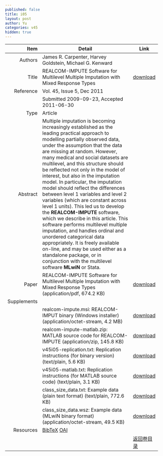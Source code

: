 ```yaml
---
published: false
title: i05
layout: post
author: Yu
categories: v45
hidden: true
---
```


| Item | Detail | Link |
|---:|---|---|
| Authors | James R. Carpenter, Harvey Goldstein, Michael G. Kenward| |
| Title |REALCOM-IMPUTE Software for Multilevel Multiple Imputation with Mixed Response Types | [download](http://www.jstatsoft.org/v45/i05/paper) |
| Reference |Vol. 45, Issue 5, Dec 2011 | |
| | Submitted 2009-09-23, Accepted 2011-06-30| | 
| Type | Article| |
| Abstract | Multiple imputation is becoming increasingly established as the leading practical approach to modelling partially observed data, under the assumption that the data are missing at random. However, many medical and social datasets are multilevel, and this structure should be reflected not only in the model of interest, but also in the imputation model. In particular, the imputation model should reflect the differences between level 1 variables and level 2 variables (which are constant across level 1 units). This led us to develop the <b>REALCOM-IMPUTE</b> software, which we describe in this article. This software performs multilevel multiple imputation, and handles ordinal and unordered categorical data appropriately. It is freely available on-line, and may be used either as a standalone package, or in conjunction with the multilevel software <b>MLwiN</b> or Stata.| |
| Paper | REALCOM-IMPUTE Software for Multilevel Multiple Imputation with Mixed Response Types  (application/pdf, 674.2 KB)| [download](http://www.jstatsoft.org/v45/i05/paper) |
| Supplements | | |
| |realcom-impute.msi: REALCOM-IMPUT binary (Windows installer)  (application/octet-stream, 4.2 MB)|  [download](http://www.jstatsoft.org/v45/i05/supp/1) |
| |realcom-impute-matlab.zip: MATLAB source code for REALCOM-IMPUTE  (application/zip, 145.8 KB)|  [download](http://www.jstatsoft.org/v45/i05/supp/2) |
| |v45i05-replication.txt: Replication instructions (for binary version)  (text/plain, 5.6 KB)|  [download](http://www.jstatsoft.org/v45/i05/supp/3) |
| |v45i05-matlab.txt: Replication instructions (for MATLAB source code)  (text/plain, 3.1 KB)|  [download](http://www.jstatsoft.org/v45/i05/supp/4) |
| |class_size_data.txt: Example data (plain text format)  (text/plain, 772.6 KB)|  [download](http://www.jstatsoft.org/v45/i05/supp/5) |
| |class_size_data.wsz: Example data (MLwiN binary format)  (application/octet-stream, 49.5 KB)|  [download](http://www.jstatsoft.org/v45/i05/supp/6) |
| Resources | [BibTeX](http://www.jstatsoft.org/v45/i05/bibtex) [OAI](http://www.jstatsoft.org/oai?verb=GetRecord&identifier=oai.jstatsoft/v45/i05&prefix=oai_dc)| |
| |  | [返回卷目录]({{site.baseurl}}/volume/v45.html) |